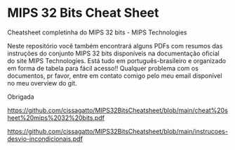 # MIPS 32 Bits Cheat Sheet

Cheatsheet completinha do MIPS 32 bits - MIPS Technologies

Neste repositório você também encontrará alguns PDFs com resumos das instruções do conjunto MIPS 32 bits disponíveis na documentação oficial do site MIPS Technologies. Está tudo em português-brasileiro e organizado em forma de tabela para fácil acesso!! Qualquer problema com os documentos, pr favor, entre em contato comigo pelo meu email disponível no meu overview do git. 

Obrigada

https://github.com/cissagatto/MIPS32BitsCheatsheet/blob/main/cheat%20sheet%20mips%2032%20bits.pdf

https://github.com/cissagatto/MIPS32BitsCheatsheet/blob/main/instrucoes-desvio-incondicionais.pdf
